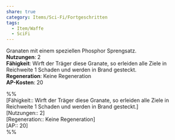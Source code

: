 ```yaml
---
share: true
category: Items/Sci-Fi/Fortgeschritten
tags:
  - Item/Waffe
  - SciFi
---
```

  
Granaten mit einem speziellen Phosphor Sprengsatz.  
**Nutzungen**:  2  
**Fähigkeit**: Wirft der Träger diese Granate, so erleiden alle Ziele in Reichweite 1 Schaden und werden in Brand gesteckt.  
**Regeneration**: Keine Regeneration  
**AP-Kosten**: 20  
  
%%  
[Fähigkeit:: Wirft der Träger diese Granate, so erleiden alle Ziele in Reichweite 1 Schaden und werden in Brand gesteckt.]  
[Nutzungen:: 2]  
[Regeneration:: Keine Regeneration]   
[AP:: 20]  
%%